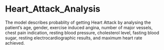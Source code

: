 # Heart_Attack_Analysis
 The model describes probablity of getting Heart Attack by analysing the  patient’s age, gender, exercise induced angina, number of major vessels, chest pain indication,  resting blood pressure, cholesterol level, fasting blood sugar, resting electrocardiographic  results, and maximum heart rate achieved.

